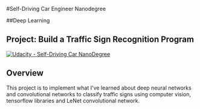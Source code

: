#Self-Driving Car Engineer Nanodegree

##Deep Learning

## Project: Build a Traffic Sign Recognition Program
[![Udacity - Self-Driving Car NanoDegree](https://s3.amazonaws.com/udacity-sdc/github/shield-carnd.svg)](http://www.udacity.com/drive)

Overview
---
This project is to implement what I've learned about deep neural networks and convolutional  networks to classify traffic signs using computer vision, tensorflow libraries and LeNet convolutional network.
